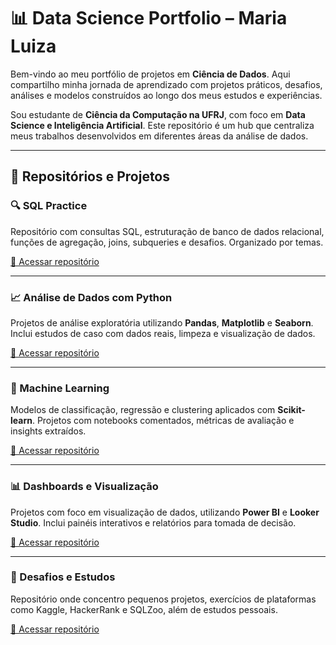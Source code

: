# 📊 Data Science Portfolio – Maria Luiza

Bem-vindo ao meu portfólio de projetos em **Ciência de Dados**. Aqui compartilho minha jornada de aprendizado com projetos práticos, desafios, análises e modelos construídos ao longo dos meus estudos e experiências.

Sou estudante de **Ciência da Computação na UFRJ**, com foco em **Data Science e Inteligência Artificial**. Este repositório é um hub que centraliza meus trabalhos desenvolvidos em diferentes áreas da análise de dados.

---

## 📂 Repositórios e Projetos

### 🔍 SQL Practice
Repositório com consultas SQL, estruturação de banco de dados relacional, funções de agregação, joins, subqueries e desafios. Organizado por temas.

[🔗 Acessar repositório](https://github.com/marialuizapf/sql-practice)

---

### 📈 Análise de Dados com Python
Projetos de análise exploratória utilizando **Pandas**, **Matplotlib** e **Seaborn**. Inclui estudos de caso com dados reais, limpeza e visualização de dados.

[🔗 Acessar repositório](https://github.com/marialuizapf/data-analysis-python)

---

### 🤖 Machine Learning
Modelos de classificação, regressão e clustering aplicados com **Scikit-learn**. Projetos com notebooks comentados, métricas de avaliação e insights extraídos.

[🔗 Acessar repositório](https://github.com/marialuizapf/machine-learning-projects)

---

### 📊 Dashboards e Visualização
Projetos com foco em visualização de dados, utilizando **Power BI** e **Looker Studio**. Inclui painéis interativos e relatórios para tomada de decisão.

[🔗 Acessar repositório](https://github.com/marialuizapf/data-visualization)

---

### 📁 Desafios e Estudos
Repositório onde concentro pequenos projetos, exercícios de plataformas como Kaggle, HackerRank e SQLZoo, além de estudos pessoais.

[🔗 Acessar repositório](https://github.com/marialuizapf/data-challenges)
